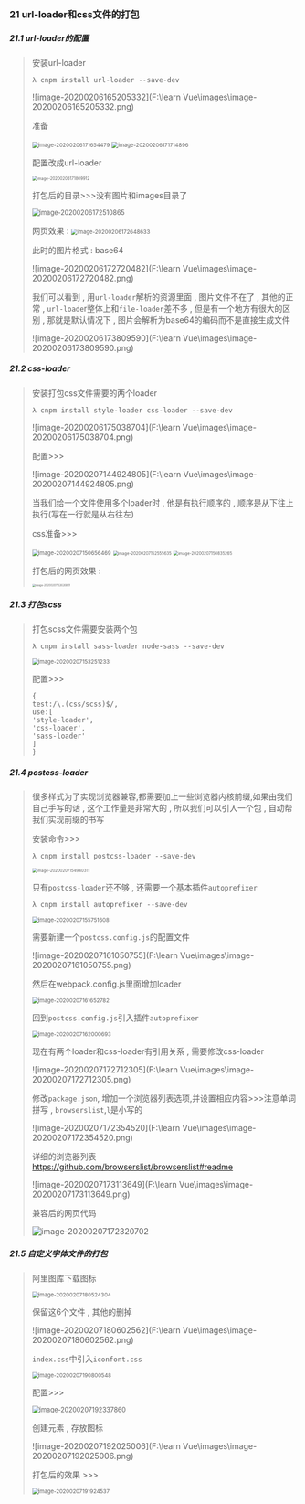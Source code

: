 ### 21 url-loader和css文件的打包

##### 21.1 url-loader的配置

> 安装url-loader
>
> ```nginx
> λ cnpm install url-loader --save-dev
> ```
>
> ![image-20200206165205332](F:\learn Vue\images\image-20200206165205332.png)
>
> 准备
>
> <img src="F:\learn Vue\images\image-20200206171654479.png" alt="image-20200206171654479" style="zoom:67%;" />
>
> <img src="F:\learn Vue\images\image-20200206171714896.png" alt="image-20200206171714896" style="zoom: 67%;" />
>
> 配置改成url-loader
>
> <img src="F:\learn Vue\images\image-20200206171809912.png" alt="image-20200206171809912" style="zoom:50%;" />
>
> 打包后的目录>>>没有图片和images目录了
>
> <img src="F:\learn Vue\images\image-20200206172510865.png" alt="image-20200206172510865" style="zoom:80%;" />
>
> 网页效果 :
> <img src="F:\learn Vue\images\image-20200206172648633.png" alt="image-20200206172648633" style="zoom:67%;" />
>
> 此时的图片格式 : base64
>
> ![image-20200206172720482](F:\learn Vue\images\image-20200206172720482.png)
>
> 我们可以看到 , 用`url-loader`解析的资源里面 , 图片文件不在了 , 其他的正常 , `url-loade`r整体上和`file-loader`差不多 , 但是有一个地方有很大的区别 , 那就是默认情况下 , 图片会解析为base64的编码而不是直接生成文件
>
> ![image-20200206173809590](F:\learn Vue\images\image-20200206173809590.png)

##### 21.2 css-loader

> 安装打包css文件需要的两个loader
>
> ```nginx
> λ cnpm install style-loader css-loader --save-dev
> ```
>
> ![image-20200206175038704](F:\learn Vue\images\image-20200206175038704.png)
>
> 配置>>>
>
> ![image-20200207144924805](F:\learn Vue\images\image-20200207144924805.png)
>
> 当我们给一个文件使用多个loader时 , 他是有执行顺序的 , 顺序是从下往上执行(写在一行就是从右往左)
>
> css准备>>>
>
> <img src="F:\learn Vue\images\image-20200207150656469.png" alt="image-20200207150656469" style="zoom: 67%;" />
>
> <img src="F:\learn Vue\images\image-20200207152555635.png" alt="image-20200207152555635" style="zoom:50%;" />
>
> <img src="F:\learn Vue\images\image-20200207150835265.png" alt="image-20200207150835265" style="zoom: 50%;" />
>
> 打包后的网页效果 :
>
> <img src="F:\learn Vue\images\image-20200207152626801.png" alt="image-20200207152626801" style="zoom:33%;" />

##### 21.3 打包scss

> 打包scss文件需要安装两个包
>
> ```nginx
> λ cnpm install sass-loader node-sass --save-dev
> ```
>
> <img src="F:\learn Vue\images\image-20200207153251233.png" alt="image-20200207153251233" style="zoom:67%;" />
>
> 配置>>>
>
> ```nginx
> {
> test:/\.(css/scss)$/,
> use:[
> 'style-loader',
> 'css-loader',
> 'sass-loader'
> ]
> }
> ```

##### 21.4 postcss-loader

> 很多样式为了实现浏览器兼容,都需要加上一些浏览器内核前缀,如果由我们自己手写的话 , 这个工作量是非常大的 , 所以我们可以引入一个包 , 自动帮我们实现前缀的书写
>
> 安装命令>>>
>
> ```nginx
> λ cnpm install postcss-loader --save-dev
> ```
>
> <img src="F:\learn Vue\images\image-20200207154940311.png" alt="image-20200207154940311" style="zoom:50%;" />
>
> 只有`postcss-loader`还不够 , 还需要一个基本插件`autoprefixer`
>
> ```nginx
> λ cnpm install autoprefixer --save-dev
> ```
>
> <img src="F:\learn Vue\images\image-20200207155751608.png" alt="image-20200207155751608" style="zoom: 67%;" />
>
> 需要新建一个`postcss.config.js`的配置文件
>
> ![image-20200207161050755](F:\learn Vue\images\image-20200207161050755.png)
>
> 然后在webpack.config.js里面增加loader
>
> <img src="F:\learn Vue\images\image-20200207161652782.png" alt="image-20200207161652782" style="zoom: 67%;" />
>
> 回到`postcss.config.js`引入插件`autoprefixer`
>
> <img src="F:\learn Vue\images\image-20200207162000693.png" alt="image-20200207162000693" style="zoom:67%;" />
>
> 现在有两个loader和css-loader有引用关系 , 需要修改css-loader
>
> ![image-20200207172712305](F:\learn Vue\images\image-20200207172712305.png)
>
> 修改`package.json`, 增加一个浏览器列表选项,并设置相应内容>>>注意单词拼写 , `browserslist`,`l`是小写的
>
> ![image-20200207172354520](F:\learn Vue\images\image-20200207172354520.png)
>
> 详细的浏览器列表
> https://github.com/browserslist/browserslist#readme
>
> ![image-20200207173113649](F:\learn Vue\images\image-20200207173113649.png)
>
> 兼容后的网页代码
>
> ![image-20200207172320702](C:\Users\王雨波\AppData\Roaming\Typora\typora-user-images\image-20200207172320702.png)

##### 21.5 自定义字体文件的打包

> 阿里图库下载图标
>
> <img src="F:\learn Vue\images\image-20200207180524304.png" alt="image-20200207180524304" style="zoom:67%;" />
>
> 保留这6个文件 , 其他的删掉
>
> ![image-20200207180602562](F:\learn Vue\images\image-20200207180602562.png)
>
> `index.css`中引入`iconfont.css`
>
> <img src="F:\learn Vue\images\image-20200207190800548.png" alt="image-20200207190800548" style="zoom:67%;" />
>
> 配置>>>
>
> <img src="F:\learn Vue\images\image-20200207192337860.png" alt="image-20200207192337860" style="zoom:80%;" />
>
> 创建元素 , 存放图标
>
> ![image-20200207192025006](F:\learn Vue\images\image-20200207192025006.png)
>
> 打包后的效果 >>>
>
> <img src="F:\learn Vue\images\image-20200207191924537.png" alt="image-20200207191924537" style="zoom:67%;" />


